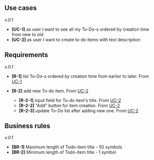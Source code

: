 ## Use cases

*v.0.1*

- <a name="uc-1"></a>**[UC-1]** as user I want to see all my To-Do-s ordered by creation time from new to old
- <a name="uc-2"></a>**[UC-2]** as user I want to create to-do items with text description

## Requirements

*v.0.1*

- <a name="r-1"></a>**[R-1]** list To-Do-s ordered by creation time from earlier to later. From [UC-1](#uc-1)

- <a name="r-2"></a>**[R-2]** add new To-do item. From [UC-2](#uc-2)
    - <a name="r-2-1">**[R-2-1]** input field for To-do item's title. From [UC-2](#uc-2)
    - <a name="r-2-2">**[R-2-2]** "Add" button for item creation. From [UC-2](#uc-2)
    - <a name="r-2-3">**[R-2-3]** update To-Do list after adding new one. From [UC-2](#uc-2)

## Business rules

*v.0.1*

- <a name="br-1">**[BR-1]** Maximum length of Todo-item title - 50 symbols
- <a name="br-2">**[BR-2]** Minimum length of Todo-item title - 1 symbol
